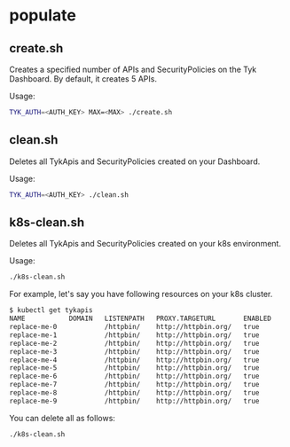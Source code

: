 # populate

## create.sh
Creates a specified number of APIs and SecurityPolicies on the Tyk Dashboard. By default, it creates 5 APIs.

Usage:
```bash
TYK_AUTH=<AUTH_KEY> MAX=<MAX> ./create.sh
```

## clean.sh

Deletes all TykApis and SecurityPolicies created on your Dashboard.

Usage: 
```bash
TYK_AUTH=<AUTH_KEY> ./clean.sh
```

## k8s-clean.sh

Deletes all TykApis and SecurityPolicies created on your k8s environment.

Usage: 
```bash
./k8s-clean.sh
```

For example, let's say you have following resources on your k8s cluster.

```bash
$ kubectl get tykapis
NAME           DOMAIN   LISTENPATH   PROXY.TARGETURL       ENABLED
replace-me-0            /httpbin/    http://httpbin.org/   true
replace-me-1            /httpbin/    http://httpbin.org/   true
replace-me-2            /httpbin/    http://httpbin.org/   true
replace-me-3            /httpbin/    http://httpbin.org/   true
replace-me-4            /httpbin/    http://httpbin.org/   true
replace-me-5            /httpbin/    http://httpbin.org/   true
replace-me-6            /httpbin/    http://httpbin.org/   true
replace-me-7            /httpbin/    http://httpbin.org/   true
replace-me-8            /httpbin/    http://httpbin.org/   true
replace-me-9            /httpbin/    http://httpbin.org/   true
```

You can delete all as follows:
```
./k8s-clean.sh
```
